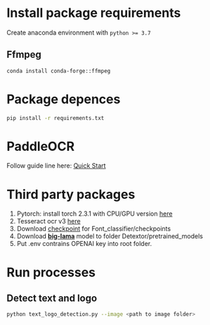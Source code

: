 # Install package requirements
Create anaconda environment with `python >= 3.7`
## Ffmpeg
```bash
conda install conda-forge::ffmpeg
```
# Package depences
```bash
pip install -r requirements.txt
```
# PaddleOCR
Follow guide line here: [Quick Start](https://paddlepaddle.github.io/PaddleOCR/en/ppocr/quick_start.html)
# Third party packages
1. Pytorch: install torch 2.3.1 with CPU/GPU version [here](https://pytorch.org/get-started/previous-versions/#v231)
2. Tesseract ocr v3 [here](https://github.com/sirfz/tesserocr)
3. Download [checkpoint](https://drive.google.com/open?id=1DgQlpJbpiww8g-z-B0kisxHH9emSxYzE&usp=drive_copy) for Font_classifier/checkpoints
4. Download [**big-lama**](https://drive.google.com/drive/folders/1wpY-upCo4GIW4wVPnlMh_ym779lLIG2A) model to folder Detextor/pretrained_models
5. Put .env contrains OPENAI key into root folder.
# Run processes

## Detect text and logo
```bash
python text_logo_detection.py --image <path to image folder>
```



